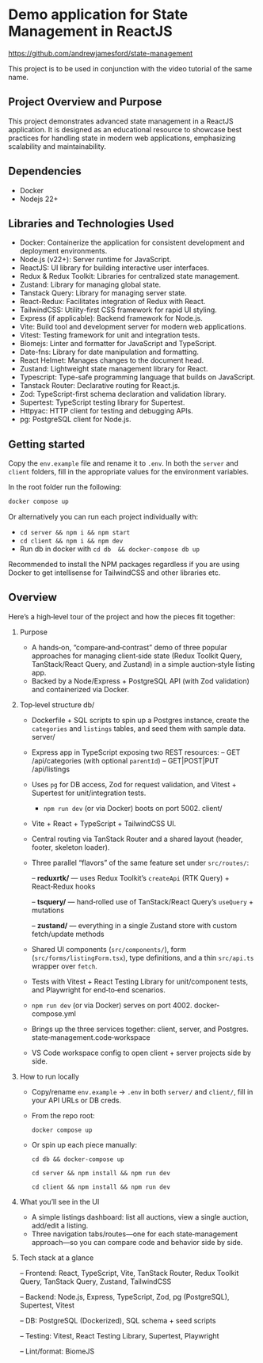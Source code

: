 # Demo application for State Management in ReactJS

https://github.com/andrewjamesford/state-management

This project is to be used in conjunction with the video tutorial of the same name.

## Project Overview and Purpose

This project demonstrates advanced state management in a ReactJS application. It is designed as an educational resource to showcase best practices for handling state in modern web applications, emphasizing scalability and maintainability.

## Dependencies

- Docker
- Nodejs 22+

## Libraries and Technologies Used

- Docker: Containerize the application for consistent development and deployment environments.
- Node.js (v22+): Server runtime for JavaScript.
- ReactJS: UI library for building interactive user interfaces.
- Redux & Redux Toolkit: Libraries for centralized state management.
- Zustand: Library for managing global state.
- Tanstack Query: Library for managing server state.
- React-Redux: Facilitates integration of Redux with React.
- TailwindCSS: Utility-first CSS framework for rapid UI styling.
- Express (if applicable): Backend framework for Node.js.
- Vite: Build tool and development server for modern web applications.
- Vitest: Testing framework for unit and integration tests.
- Biomejs: Linter and formatter for JavaScript and TypeScript.
- Date-fns: Library for date manipulation and formatting.
- React Helmet: Manages changes to the document head.
- Zustand: Lightweight state management library for React.
- Typescript: Type-safe programming language that builds on JavaScript.
- Tanstack Router: Declarative routing for React.js.
- Zod: TypeScript-first schema declaration and validation library.
- Supertest: TypeScript testing library for Supertest.
- Httpyac: HTTP client for testing and debugging APIs.
- pg: PostgreSQL client for Node.js.

## Getting started

Copy the `env.example` file and rename it to `.env`. In both the `server` and `client` folders, fill in the appropriate values for the environment variables.

In the root folder run the following:

```sh
docker compose up
```

Or alternatively you can run each project individually with:

- `cd server && npm i && npm start`
- `cd client && npm i && npm dev`
- Run db in docker with `cd db  && docker-compose db up`

Recommended to install the NPM packages regardless if you are using Docker to get intellisense for TailwindCSS and other libraries etc.


## Overview

Here’s a high‑level tour of the project and how the pieces fit together:

1. Purpose
    - A hands‑on, “compare‑and‑contrast” demo of three popular approaches for managing client‑side state (Redux Toolkit Query, TanStack/React Query, and Zustand) in a simple auction‑style listing app.
    - Backed by a Node/Express + PostgreSQL API (with Zod validation) and containerized via Docker.
2. Top‑level structure
    db/
    - Dockerfile + SQL scripts to spin up a Postgres instance, create the `categories` and `listings` tables, and seed them with sample data.
    server/
    - Express app in TypeScript exposing two REST resources:
        – GET /api/categories (with optional `parentId`)
        – GET|POST|PUT /api/listings
    - Uses `pg` for DB access, Zod for request validation, and Vitest + Supertest for unit/integration tests.
        - `npm run dev` (or via Docker) boots on port 5002.
    client/
    - Vite + React + TypeScript + TailwindCSS UI.
    - Central routing via TanStack Router and a shared layout (header, footer, skeleton loader).
    - Three parallel “flavors” of the same feature set under `src/routes/`:

        – **reduxrtk/** — uses Redux Toolkit’s `createApi` (RTK Query) + React‑Redux hooks

        – **tsquery/** — hand‑rolled use of TanStack/React Query’s `useQuery` + mutations

        – **zustand/** — everything in a single Zustand store with custom fetch/update methods

    - Shared UI components (`src/components/`), form (`src/forms/listingForm.tsx`), type definitions, and a thin `src/api.ts` wrapper over `fetch`.
    - Tests with Vitest + React Testing Library for unit/component tests, and Playwright for end‑to‑end scenarios.
    - `npm run dev` (or via Docker) serves on port 4002.
        docker-compose.yml
    - Brings up the three services together: client, server, and Postgres.
        state‑management.code‑workspace
    - VS Code workspace config to open client + server projects side by side.
3. How to run locally
    - Copy/rename `env.example` → `.env` in both `server/` and `client/`, fill in your API URLs or DB creds.
    - From the repo root:
        
        `docker compose up`
    - Or spin up each piece manually:

        `cd db && docker-compose up`

        `cd server && npm install && npm run dev`

        `cd client && npm install && npm run dev`
4. What you’ll see in the UI
    - A simple listings dashboard: list all auctions, view a single auction, add/edit a listing.
    - Three navigation tabs/routes—one for each state‑management approach—so you can compare code and behavior side by side.
5. Tech stack at a glance

    – Frontend: React, TypeScript, Vite, TanStack Router, Redux Toolkit Query, TanStack Query, Zustand, TailwindCSS

    – Backend: Node.js, Express, TypeScript, Zod, pg (PostgreSQL), Supertest, Vitest

    – DB: PostgreSQL (Dockerized), SQL schema + seed scripts

    – Testing: Vitest, React Testing Library, Supertest, Playwright
    
    – Lint/format: BiomeJS
